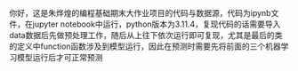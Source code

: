 你好，这是朱烨煌的编程基础期末大作业项目的代码与数据源，代码为ipynb文件，在jupyter notebook中运行，python版本为3.11.4，复现代码的话需要导入data数据后先做预处理工作，随后从上往下依次运行即可复现，尤其是最后的类的定义中function函数涉及到模型运行，因此在预测时需要先将前面的三个机器学习模型运行后才可正常预测
